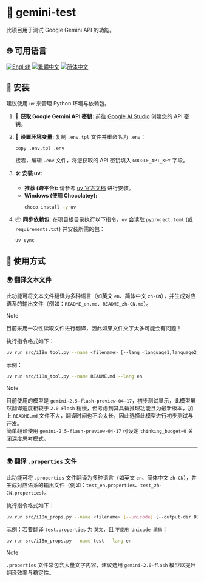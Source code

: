# 🧪 gemini-test

此项目用于测试 Google Gemini API 的功能。

## 🌐 可用语言

[![English](https://img.shields.io/badge/English-Click-yellow)](README_en.md)
[![繁體中文](https://img.shields.io/badge/繁體中文-Click-orange)](README.md)
[![简体中文](https://img.shields.io/badge/简体中文-Click-green)](README_zh-CN.md)

## 🔧 安装

建议使用 `uv` 来管理 Python 环境与依赖包。

1.  🔑 **获取 Google Gemini API 密钥:**
    前往 [Google AI Studio](https://aistudio.google.com/apikey) 创建您的 API 密钥。

2.  📄 **设置环境变量:**
    复制 `.env.tpl` 文件并重命名为 `.env`：
    ```bash
    copy .env.tpl .env
    ```
    接着，编辑 `.env` 文件，将您获取的 API 密钥填入 `GOOGLE_API_KEY` 字段。

3.  🛠️ **安装 uv:**
    *   **推荐 (跨平台):** 请参考 [uv 官方文档](https://github.com/astral-sh/uv#installation) 进行安装。
    *   **Windows (使用 Chocolatey):**
        ```bash
        choco install -y uv
        ```

4.  📦 **同步依赖包:**
    在项目根目录执行以下指令，`uv` 会读取 `pyproject.toml` (或 `requirements.txt`) 并安装所需的包：
    ```bash
    uv sync
    ```

## 🚀 使用方式

### 🌍 翻译文本文件

此功能可将文本文件翻译为多种语言（如英文 `en`、简体中文 `zh-CN`），并生成对应语系的输出文件（例如：`README_en.md`、`README_zh-CN.md`）。

> [!NOTE]  
> 目前采用一次性读取文件进行翻译，因此如果文件文字太多可能会有问题！

执行指令格式如下：

```bash
uv run src/i18n_tool.py --name <filename> [--lang <language1,language2,...>]
```

示例：

```bash
uv run src/i18n_tool.py --name README.md --lang en
```

> [!NOTE]  
> 目前使用的模型是 `gemini-2.5-flash-preview-04-17`，初步测试显示，此模型虽然翻译速度相较于 `2.0 Flash` 稍慢，但考虑到其具备推理功能且为最新版本，加上 `README.md` 文件不大，翻译时间也不会太长，因此选择此模型进行初步测试与开发。  
> 简单翻译使用 `gemini-2.5-flash-preview-04-17` 可设定 `thinking_budget=0` 关闭深度思考模式。

---

### 🌍 翻译 `.properties` 文件

此功能可将 `.properties` 文件翻译为多种语言（如英文 `en`、简体中文 `zh-CN`），并生成对应语系的输出文件（例如：`test_en.properties`、`test_zh-CN.properties`）。

执行指令格式如下：

```bash
uv run src/i18n_props.py --name <filename> [--unicode] [--output-dir DIR] [--lang LANG1,LANG2,...]
```

示例：若要翻译 `test.properties` 为 `英文`，且 `不使用 Unicode 编码`：

```bash
uv run src/i18n_props.py --name test --lang en
```

> [!NOTE]
> `.properties` 文件常包含大量文字内容，建议选用 `gemini-2.0-flash` 模型以提升翻译效率与稳定性。
